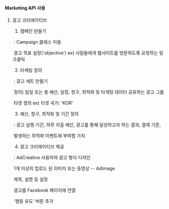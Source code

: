 #### Marketing API  사용

1. 광고 크리에이티브 

   1)  캠페인 만들기 

   ​	: Campaign 클래스 이용

   ​	 광고 목표 설정('objective')  ex) 사람들에게 웹사이트를 방문하도록 요청하는 링크클릭

   2) 타케팅 정의

   ​	: 광고 세트 만들기 

   ​		정의) 일일 또는 총 예산, 일정, 청구, 최적화 및 타게팅 데이터 공유하는 광고 그룹 

   ​	 타겟 정의  ex) 타겟 국가: 'KOR' 

   3) 예산, 청구, 최적화 및 기간 정의 

   ​	: 광고 실행 기간, 하루 지출 예산, 광고를 통해 달성하고자 하는 결과, 결제 기준, 

   ​	  발생하는 최적화 이벤트에 부여할 가치 

   4) 광고 크리에이티브 제공 

   ​	:  AdCreative 사용하여 광고 형식 디자인

   ​	  1개 이상의 업로드 된 이미지 또는 동영상 -- AdImage

   ​	  제목, 설명 등 설정 

   ​	  광고를 Facebook 페이지에 연결 

   ​	  '행동 유도' 버튼 추가 
